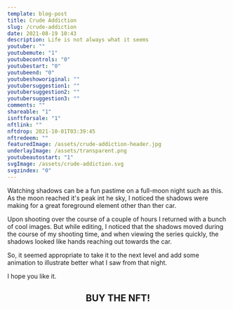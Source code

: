 ```yaml
---
template: blog-post
title: Crude Addiction
slug: /crude-addiction
date: 2021-08-19 10:43
description: Life is not always what it seems
youtuber: ""
youtubemute: "1"
youtubecontrols: "0"
youtubestart: "0"
youtubeend: "0"
youtubeshoworiginal: ""
youtubersuggestion1: ""
youtubersuggestion2: ""
youtubersuggestion3: ""
comments: ""
shareable: "1"
isnftforsale: "1"
nftlink: ""
nftdrop: 2021-10-01T03:39:45
nftredeem: ""
featuredImage: /assets/crude-addiction-header.jpg
underlayImage: /assets/transparent.png
youtubeautostart: "1"
svgImage: /assets/crude-addiction.svg
svgzindex: "0"
---
```

Watching shadows can be a fun pastime on a full-moon night such as this. As the moon reached it's peak int he sky, I noticed the shadows were making for a great foreground element other than ther car. 

Upon shooting over the course of a couple of hours I returned with a bunch of cool images. But while editing, I noticed that the shadows moved during the course of my shooting time, and when viewing the series quickly, the shadows looked like hands reaching out towards the car. 

So, it seemed appropriate to take it to the next level and add some animation to illustrate better what I saw from that night. 

I hope you like it.

<h2 class="neonText" style="text-align: center;">BUY THE NFT!</h2>
<nft-card style="border:none;border-radius:12px" contractAddress="0x495f947276749ce646f68ac8c248420045cb7b5e" tokenId="14583650834310525071617320783641503123203461641321595508191183186230620717057"> </nft-card>


